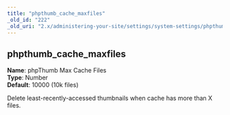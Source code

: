 ```yaml
---
title: "phpthumb_cache_maxfiles"
_old_id: "222"
_old_uri: "2.x/administering-your-site/settings/system-settings/phpthumb_cache_maxfiles"
---
```


phpthumb\_cache\_maxfiles
-------------------------

**Name**: phpThumb Max Cache Files   
**Type**: Number   
**Default**: 10000 (10k files)

Delete least-recently-accessed thumbnails when cache has more than X files.